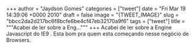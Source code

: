 
+++
author = "Jaydson Gomes"
categories = ["tweet"]
date = "Fri Mar 19 14:39:06 +0000 2010"
draft = false
image = "{TWEET_IMAGE}"
slug = "bbcc2da2d217bc6f8bcfe6be4cf47eb32170a9f6"
tags = ["tweet"]
title = """Acabei de ler sobre a Eng..."""
+++
Acabei de ler sobre a Engine Javascript do IE9 . Esta bom pra quem esta começando nesse negócio de Browsers.
